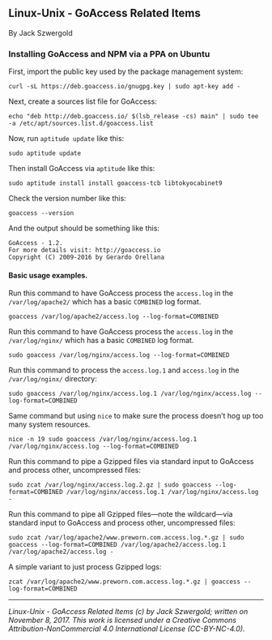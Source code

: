 ## Linux-Unix - GoAccess Related Items

By Jack Szwergold

### Installing GoAccess and NPM via a PPA on Ubuntu

First, import the public key used by the package management system:

	curl -sL https://deb.goaccess.io/gnugpg.key | sudo apt-key add -

Next, create a sources list file for GoAccess:

	echo "deb http://deb.goaccess.io/ $(lsb_release -cs) main" | sudo tee -a /etc/apt/sources.list.d/goaccess.list

Now, run `aptitude update` like this:

    sudo aptitude update

Then install GoAccess via `aptitude` like this:

    sudo aptitude install install goaccess-tcb libtokyocabinet9

Check the version number like this:

    goaccess --version

And the output should be something like this:

	GoAccess - 1.2.
	For more details visit: http://goaccess.io
	Copyright (C) 2009-2016 by Gerardo Orellana

#### Basic usage examples.

Run this command to have GoAccess process the `access.log` in the `/var/log/apache2/` which has a basic `COMBINED` log format.

	goaccess /var/log/apache2/access.log --log-format=COMBINED

Run this command to have GoAccess process the `access.log` in the `/var/log/nginx/` which has a basic `COMBINED` log format.

	sudo goaccess /var/log/nginx/access.log --log-format=COMBINED
	
Run this command to process the `access.log.1` and `access.log` in the `/var/log/nginx/` directory:

	sudo goaccess /var/log/nginx/access.log.1 /var/log/nginx/access.log --log-format=COMBINED

Same command but using `nice` to make sure the process doesn’t hog up too many system resources.

	nice -n 19 sudo goaccess /var/log/nginx/access.log.1 /var/log/nginx/access.log --log-format=COMBINED

Run this command to pipe a Gzipped files via standard input to GoAccess and process other, uncompressed files:

	sudo zcat /var/log/nginx/access.log.2.gz | sudo goaccess --log-format=COMBINED /var/log/nginx/access.log.1 /var/log/nginx/access.log -

Run this command to pipe all Gzipped files—note the wildcard—via standard input to GoAccess and process other, uncompressed files:

	sudo zcat /var/log/apache2/www.preworn.com.access.log.*.gz | sudo goaccess --log-format=COMBINED /var/log/apache2/access.log.1 /var/log/apache2/access.log -

A simple variant to just process Gzipped logs:

	zcat /var/log/apache2/www.preworn.com.access.log.*.gz | goaccess --log-format=COMBINED

***

*Linux-Unix - GoAccess Related Items (c) by Jack Szwergold; written on November 8, 2017. This work is licensed under a Creative Commons Attribution-NonCommercial 4.0 International License (CC-BY-NC-4.0).*